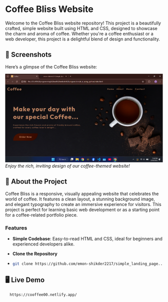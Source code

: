 # Coffee Bliss Website

Welcome to the Coffee Bliss website repository! This project is a beautifully crafted, simple website built using HTML and CSS, designed to showcase the charm and aroma of coffee. Whether you're a coffee enthusiast or a web developer, this project is a delightful blend of design and functionality.

## 📸 Screenshots

Here’s a glimpse of the Coffee Bliss website:

![Coffee Bliss Screenshot](public/photos/readme.png)  
*Enjoy the rich, inviting design of our coffee-themed website!*

## 🚀 About the Project

Coffee Bliss is a responsive, visually appealing website that celebrates the world of coffee. It features a clean layout, a stunning background image, and elegant typography to create an immersive experience for visitors. This project is perfect for learning basic web development or as a starting point for a coffee-related portfolio piece.

### Features
- **Simple Codebase**: Easy-to-read HTML and CSS, ideal for beginners and experienced developers alike.

- **Clone the Repository**
-  ```bash
   git clone https://github.com/emon-shikder2217/simple_landing_page....git

## 🖥️ Live Demo
 ```bash
   https://cooffee00.netlify.app/


